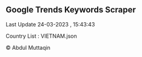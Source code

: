 

## Google Trends Keywords Scraper 
 
Last Update 24-03-2023 , 15:43:43

Country List :
VIETNAM.json



© Abdul Muttaqin 
